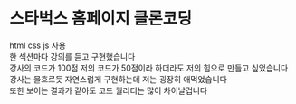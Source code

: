 # 스타벅스 홈페이지 클론코딩
html css js 사용  
한 섹션마다 강의를 듣고 구현했습니다  
강사의 코드가 100점 저의 코드가 50점이라 하더라도 저의 힘으로 만들고 싶었습니다  
강사는 물흐르듯 자연스럽게 구현하는데 저는 굉장히 애먹었습니다  
또한 보이는 결과가 같아도 코드 퀄리티는 많이 차이날겁니다  